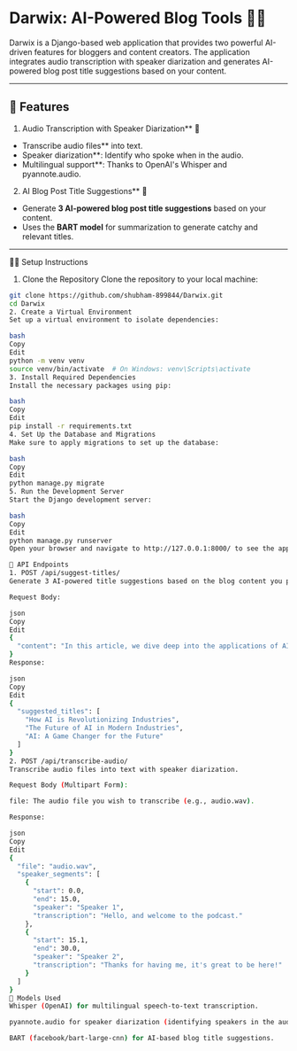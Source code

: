 # Darwix: AI-Powered Blog Tools 🧠🎤

Darwix is a Django-based web application that provides two powerful AI-driven features for bloggers and content creators. The application integrates audio transcription with speaker diarization and generates AI-powered blog post title suggestions based on your content.

---

## 🚀 Features

1. Audio Transcription with Speaker Diarization** 🎤
- Transcribe audio files** into text.
- Speaker diarization**: Identify who spoke when in the audio.
- Multilingual support**: Thanks to OpenAI's Whisper and pyannote.audio.

 2. AI Blog Post Title Suggestions** 🧠
- Generate **3 AI-powered blog post title suggestions** based on your content.
- Uses the **BART model** for summarization to generate catchy and relevant titles.

---

🧑‍💻 Setup Instructions

1. Clone the Repository
Clone the repository to your local machine:
```bash
git clone https://github.com/shubham-899844/Darwix.git
cd Darwix
2. Create a Virtual Environment
Set up a virtual environment to isolate dependencies:

bash
Copy
Edit
python -m venv venv
source venv/bin/activate  # On Windows: venv\Scripts\activate
3. Install Required Dependencies
Install the necessary packages using pip:

bash
Copy
Edit
pip install -r requirements.txt
4. Set Up the Database and Migrations
Make sure to apply migrations to set up the database:

bash
Copy
Edit
python manage.py migrate
5. Run the Development Server
Start the Django development server:

bash
Copy
Edit
python manage.py runserver
Open your browser and navigate to http://127.0.0.1:8000/ to see the app in action!

📡 API Endpoints
1. POST /api/suggest-titles/
Generate 3 AI-powered title suggestions based on the blog content you provide.

Request Body:

json
Copy
Edit
{
  "content": "In this article, we dive deep into the applications of AI and how it is revolutionizing industries worldwide."
}
Response:

json
Copy
Edit
{
  "suggested_titles": [
    "How AI is Revolutionizing Industries",
    "The Future of AI in Modern Industries",
    "AI: A Game Changer for the Future"
  ]
}
2. POST /api/transcribe-audio/
Transcribe audio files into text with speaker diarization.

Request Body (Multipart Form):

file: The audio file you wish to transcribe (e.g., audio.wav).

Response:

json
Copy
Edit
{
  "file": "audio.wav",
  "speaker_segments": [
    {
      "start": 0.0,
      "end": 15.0,
      "speaker": "Speaker 1",
      "transcription": "Hello, and welcome to the podcast."
    },
    {
      "start": 15.1,
      "end": 30.0,
      "speaker": "Speaker 2",
      "transcription": "Thanks for having me, it's great to be here!"
    }
  ]
}
🤖 Models Used
Whisper (OpenAI) for multilingual speech-to-text transcription.

pyannote.audio for speaker diarization (identifying speakers in the audio).

BART (facebook/bart-large-cnn) for AI-based blog title suggestions.
